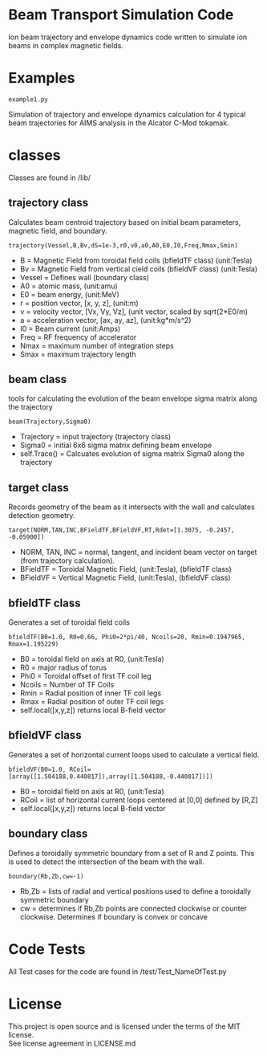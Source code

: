 # Beam Transport Simulation Code

Ion beam trajectory and envelope dynamics code written to simulate ion beams in complex magnetic fields. 

Examples
========
`example1.py`

Simulation of trajectory and envelope dynamics calculation for 4 typical beam trajectories for AIMS analysis in the Alcator C-Mod tokamak.

classes
==========
Classes are found in /lib/

trajectory class
----------
Calculates beam centroid trajectory based on initial beam parameters, magnetic field, and boundary.

`trajectory(Vessel,B,Bv,dS=1e-3,r0,v0,a0,A0,E0,I0,Freq,Nmax,Smin)`
- B =  Magnetic Field from toroidal field coils (bfieldTF class) (unit:Tesla)
- Bv = Magnetic Field from vertical cield coils (bfieldVF class) (unit:Tesla)
- Vessel = Defines wall (boundary class)
- A0 = atomic mass, (unit:amu)
- E0 = beam energy, (unit:MeV)
- r  = position vector, [x, y, z], (unit:m)
- v  = velocity vector, [Vx, Vy, Vz], (unit vector, scaled by sqrt(2*E0/m)
- a  = acceleration vector, [ax, ay, az], (unit:kg*m/s^2)
- I0 = Beam current (unit:Amps)
- Freq = RF frequency of accelerator
- Nmax = maximum number of integration steps
- Smax = maximum trajectory length

beam class
----
tools for calculating the evolution of the beam envelope sigma matrix along the trajectory

`beam(Trajectory,Sigma0)`
- Trajectory = input trajectory (trajectory class)
- Sigma0 = initial 6x6 sigma matrix defining beam envelope
- self.Trace() = Calcuates evolution of sigma matrix Sigma0 along the trajectory

target class
-----------
Records geometry of the beam as it intersects with the wall and calculates detection geometry.

`target(NORM,TAN,INC,BFieldTF,BFieldVF,RT,Rdet=[1.3075, -0.2457, -0.05900])`
- NORM, TAN, INC = normal, tangent, and incident beam vector on target (from trajectory calculation).
- BFieldTF = Toroidal Magnetic Field, (unit:Tesla), (bfieldTF class)
- BFieldVF = Vertical Magnetic Field, (unit:Tesla), (bfieldVF class)

bfieldTF class
--------
Generates a set of toroidal field coils

`bfieldTF(B0=1.0, R0=0.66, Phi0=2*pi/40, Ncoils=20, Rmin=0.1947965, Rmax=1.195229)`
- B0 = toroidal field on axis at R0, (unit:Tesla)
- R0 = major radius of torus
- Phi0 = Toroidal offset of first TF coil leg
- Ncoils = Number of TF Coils
- Rmin = Radial position of inner TF coil legs
- Rmax = Radial position of outer TF coil legs
- self.local([x,y,z]) returns local B-field vector

bfieldVF class
--------------
Generates a set of horizontal current loops used to calculate a vertical field.

`bfieldVF(B0=1.0, RCoil=[array([1.504188,0.440817]),array([1.504188,-0.440817])])`
- B0 = toroidal field on axis at R0, (unit:Tesla)
- RCoil = list of horizontal current loops centered at [0,0] defined by [R,Z]
- self.local([x,y,z]) returns local B-field vector

boundary class
-------------
Defines a toroidally symmetric boundary from a set of R and Z points.  This is used to detect the intersection of the beam with the wall.

`boundary(Rb,Zb,cw=-1)`
- Rb,Zb = lists of radial and vertical positions used to define a toroidally symmetric boundary
- cw = determines if Rb,Zb points are connected clockwise or counter clockwise.  Determines if boundary is convex or concave

Code Tests
==========

All Test cases for the code are found in /test/Test_NameOfTest.py

License
=======

This project is open source and is licensed under the terms of the MIT license.  
See license agreement in LICENSE.md



